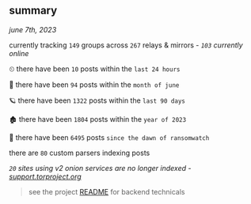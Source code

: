 
## summary
_june 7th, 2023_

currently tracking `149` groups across `267` relays & mirrors - _`103` currently online_

⏲ there have been `10` posts within the `last 24 hours`

🦈 there have been `94` posts within the `month of june`

🪐 there have been `1322` posts within the `last 90 days`

🏚 there have been `1804` posts within the `year of 2023`

🦕 there have been `6495` posts `since the dawn of ransomwatch`

there are `80` custom parsers indexing posts

_`20` sites using v2 onion services are no longer indexed - [support.torproject.org](https://support.torproject.org/onionservices/v2-deprecation/)_

> see the project [README](https://github.com/joshhighet/ransomwatch#ransomwatch--) for backend technicals
